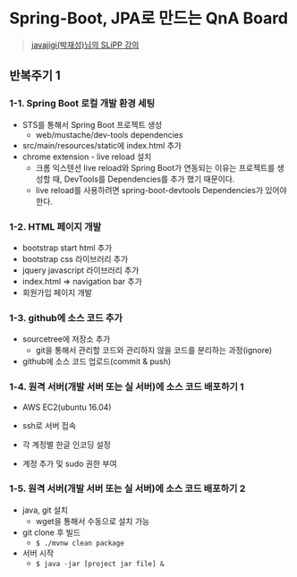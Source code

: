 # Spring-Boot, JPA로 만드는 QnA Board

> [javajigi(박재성)님의 SLiPP 강의](https://www.slipp.net/wiki/pages/viewpage.action?pageId=25529113)

## 반복주기 1

### 1-1. Spring Boot 로컬 개발 환경 세팅

* STS를 통해서 Spring Boot 프로젝트 생성
  * web/mustache/dev-tools dependencies
* src/main/resources/static에 index.html 추가
* chrome extension - live reload 설치
  * 크롬 익스텐션 live reload와 Spring Boot가 연동되는 이유는 프로젝트를 생성할 때, DevTools를 Dependencies를 추가 했기 때문이다.
  * live reload를 사용하려면 spring-boot-devtools Dependencies가 있어야 한다.

### 1-2. HTML 페이지 개발

* bootstrap start html 추가
* bootstrap css 라이브러리 추가
* jquery javascript 라이브러리 추가
* index.html => navigation bar 추가
* 회원가입 페이지 개발

### 1-3. github에 소스 코드 추가

* sourcetree에 저장소 추가
  * git을 통해서 관리할 코드와 관리하지 않을 코드를 분리하는 과정(ignore)
* github에 소스 코드 업로드(commit & push)

### 1-4. 원격 서버(개발 서버 또는 실 서버)에 소스 코드 배포하기 1

* AWS EC2(ubuntu 16.04)

* ssh로 서버 접속
* 각 계정별 한글 인코딩 설정
* 계정 추가 및 sudo 권한 부여

### 1-5. 원격 서버(개발 서버 또는 실 서버)에 소스 코드 배포하기 2

* java, git 설치
  * wget을 통해서 수동으로 설치 가능
* git clone 후 빌드
  * `$ ./mvnw clean package`
* 서버 시작
  * `$ java -jar [project jar file] &`